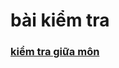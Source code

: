 <html>
    <head>
        <title>kiểm tra giữa môn</title>
    </head>
    <body>
        <h1>bài kiểm tra</h1>
        <h3><a href="file:///C:/Users/admin/Downloads/ki%E1%BB%83m%20tra/kiemtra.html">kiểm tra giữa môn</a></h3>
    </body>
</html>
